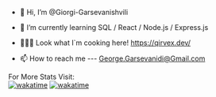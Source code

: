 - 👋 Hi, I’m @Giorgi-Garsevanishvili

- 🌱 I’m currently learning SQL / React / Node.js / Express.js
- 👨🏻‍🔬 Look what I`m cooking here! https://qirvex.dev/ 
- 📫 How to reach me --- George.Garsevanidi@Gmail.com

For More Stats Visit:  
[![wakatime](https://wakatime.com/badge/user/ae9d447a-fc82-4d45-ae01-44a9963d0d78.svg)](https://wakatime.com/@ae9d447a-fc82-4d45-ae01-44a9963d0d78)
[![wakatime](https://wakatime.com/badge/user/ae9d447a-fc82-4d45-ae01-44a9963d0d78/project/464e1346-2a7c-4544-b469-d82178bf8518.svg)](https://wakatime.com/badge/user/ae9d447a-fc82-4d45-ae01-44a9963d0d78/project/464e1346-2a7c-4544-b469-d82178bf8518)

